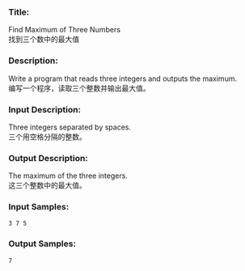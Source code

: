 ### **Title:**  
Find Maximum of Three Numbers  
找到三个数中的最大值

### **Description:**  
Write a program that reads three integers and outputs the maximum.  
编写一个程序，读取三个整数并输出最大值。

### **Input Description:**  
Three integers separated by spaces.  
三个用空格分隔的整数。

### **Output Description:**  
The maximum of the three integers.  
这三个整数中的最大值。

### **Input Samples:**  
`3 7 5`

### **Output Samples:**  
`7`

